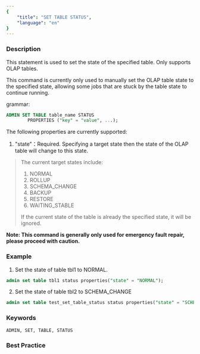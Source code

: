 ```yaml
---
{
    "title": "SET TABLE STATUS",
    "language": "en"
}
---
```


<!--
Licensed to the Apache Software Foundation (ASF) under one
or more contributor license agreements.  See the NOTICE file
distributed with this work for additional information
regarding copyright ownership.  The ASF licenses this file
to you under the Apache License, Version 2.0 (the
"License"); you may not use this file except in compliance
with the License.  You may obtain a copy of the License at

  http://www.apache.org/licenses/LICENSE-2.0

Unless required by applicable law or agreed to in writing,
software distributed under the License is distributed on an
"AS IS" BASIS, WITHOUT WARRANTIES OR CONDITIONS OF ANY
KIND, either express or implied.  See the License for the
specific language governing permissions and limitations
under the License.
-->




### Description

This statement is used to set the state of the specified table. Only supports OLAP tables.

This command is currently only used to manually set the OLAP table state to the specified state, allowing some jobs that are stuck by the table state to continue running.

grammar:

```sql
ADMIN SET TABLE table_name STATUS
        PROPERTIES ("key" = "value", ...);
```

The following properties are currently supported:

1. "state"：Required. Specifying a target state then the state of the OLAP table will change to this state.

> The current target states include:
> 
> 1. NORMAL
> 2. ROLLUP
> 3. SCHEMA_CHANGE
> 4. BACKUP
> 5. RESTORE
> 6. WAITING_STABLE
> 
> If the current state of the table is already the specified state, it will be ignored.

**Note: This command is generally only used for emergency fault repair, please proceed with caution.**

### Example

1. Set the state of table tbl1 to NORMAL.

```sql
admin set table tbl1 status properties("state" = "NORMAL");
```

2. Set the state of table tbl2 to SCHEMA_CHANGE

```sql
admin set table test_set_table_status status properties("state" = "SCHEMA_CHANGE");
```

### Keywords

    ADMIN, SET, TABLE, STATUS

### Best Practice